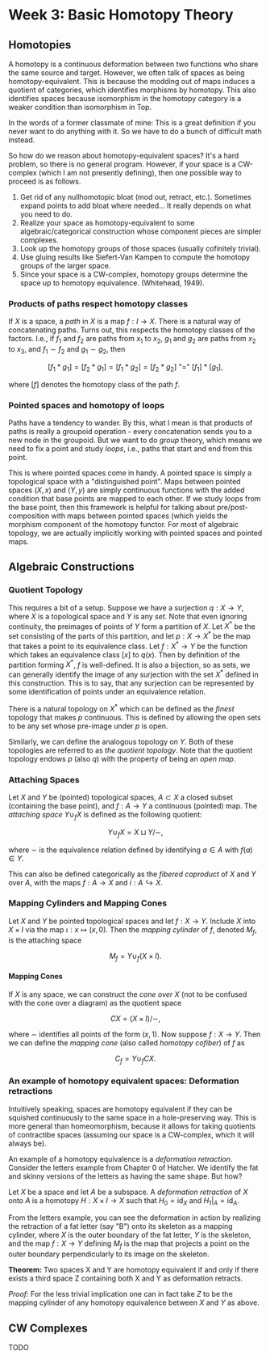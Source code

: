 # Week 3: Basic Homotopy Theory

## Homotopies

A homotopy is a continuous deformation between two functions who share the same
source and target. However, we often talk of spaces as being
homotopy-equivalent. This is because the modding out of maps induces a quotient
of categories, which identifies morphisms by homotopy. This also identifies
spaces because isomorphism in the homotopy category is a weaker condition than
isomorphism in Top.

In the words of a former classmate of mine: This is a great definition if you
never want to do anything with it. So we have to do a bunch of difficult math
instead.

So how do we reason about homotopy-equivalent spaces? It's a hard problem, so
there is no general program. However, if your space is a CW-complex (which I am
not presently defining), then one possible way to proceed is as follows.

1. Get rid of any nullhomotopic bloat (mod out, retract, etc.). Sometimes expand
   points to add bloat where needed... It really depends on what you need to do.
2. Realize your space as homotopy-equivalent to some algebraic/categorical
   construction whose component pieces are simpler complexes.
3. Look up the homotopy groups of those spaces (usually cofinitely trivial).
4. Use gluing results like Siefert-Van Kampen to compute the homotopy groups of
   the larger space.
5. Since your space is a CW-complex, homotopy groups determine the space up to
   homotopy equivalence. (Whitehead, 1949).

### Products of paths respect homotopy classes

If $X$ is a space, a _path_ in $X$ is a map $f:I\to X$. There is a natural way
of concatenating paths. Turns out, this respects the homotopy classes of the
factors. I.e., if $f_1$ and $f_2$ are paths from $x_1$ to $x_2$, $g_1$ and $g_2$
are paths from $x_2$ to $x_3$, and $f_1\sim f_2$ and $g_1\sim g_2$, then

$$
[f_1\ast g_1] = [f_2\ast g_1] = [f_1\ast g_2] = [f_2\ast g_2]
\text{ "=" } [f_1]\ast[g_1],
$$

where $[f]$ denotes the homotopy class of the path $f$.

### Pointed spaces and homotopy of loops

Paths have a tendency to wander. By this, what I mean is that products of paths
is really a groupoid operation - every concatenation sends you to a new node in
the groupoid. But we want to do _group_ theory, which means we need to fix a
point and study _loops_, i.e., paths that start and end from this point.

This is where pointed spaces come in handy. A pointed space is simply a
topological space with a "distinguished point". Maps between pointed spaces $(X,
x)$ and $(Y, y)$ are simply continuous functions with the added condition that
base points are mapped to each other. If we study loops from the base point,
then this framework is helpful for talking about pre/post-composition with maps
between pointed spaces (which yields the morphism component of the homotopy
functor. For most of algebraic topology, we are actually implicitly working
with pointed spaces and pointed maps.

## Algebraic Constructions

### Quotient Topology

This requires a bit of a setup. Suppose we have a surjection $q:X\to Y$, where
$X$ is a topological space and $Y$ is any _set_. Note that even ignoring
continuity, the preimages of points of $Y$ form a partition of $X$. Let
$X^\ast$ be the set consisting of the parts of this partition, and let $p:X\to
X^\ast$ be the map that takes a point to its equivalence class. Let
$f:X^\ast\to Y$ be the function which takes an equivalence class $[x]$ to
$q(x)$. Then by definition of the partition forming $X^\ast$, $f$ is
well-defined. It is also a bijection, so as sets, we can generally identify the
image of any surjection with the set $X^\ast$ defined in this construction.
This is to say, that any surjection can be represented by some identification of
points under an equivalence relation.

There is a natural topology on $X^\ast$ which can be defined as the _finest_
topology that makes $p$ continuous. This is defined by allowing the open sets
to be any set whose pre-image under $p$ is open.

Similarly, we can define the analogous topology on $Y$. Both of these
topologies are referred to as _the quotient topology_. Note that the quotient
topology endows $p$ (also $q$) with the property of being an _open map_.

### Attaching Spaces

Let $X$ and $Y$ be (pointed) topological spaces, $A \subset X$ a closed subset
(containing the base point), and $f : A \to Y$ a continuous (pointed) map. The
_attaching space_ $Y \cup_f X$ is defined as the following quotient:

$$
Y \cup_f X = X \sqcup Y / \sim,
$$

where $\sim$ is the equivalence relation defined by identifying $a\in A$ with
$f(a)\in Y$.

This can also be defined categorically as the _fibered coproduct_ of $X$ and $Y$
over $A$, with the maps $f:A\to X$ and $i:A\hookrightarrow X$.

### Mapping Cylinders and Mapping Cones

Let $X$ and $Y$ be pointed topological spaces and let $f:X\to Y$. Include $X$
into $X\times I$ via the map $\iota:x\mapsto (x, 0)$. Then the _mapping
cylinder_ of $f$, denoted $M_f$, is the attaching space

$$
M_f = Y \cup_f (X\times I).
$$

#### Mapping Cones

If $X$ is any space, we can construct the _cone over $X$_ (not to be confused
with the cone over a diagram) as the quotient space

$$
CX = (X\times I) / \sim,
$$

where $\sim$ identifies all points of the form $(x, 1)$. Now suppose $f:X\to
Y$. Then we can define the _mapping cone_ (also called _homotopy cofiber_) of
$f$ as

$$
C_f = Y\cup_f CX.
$$

### An example of homotopy equivalent spaces: Deformation retractions

Intuitively speaking, spaces are homotopy equivalent if they can be squished
continuously to the same space in a hole-preserving way. This is more general
than homeomorphism, because it allows for taking quotients of contractibe spaces
(assuming our space is a CW-complex, which it will always be).

An example of a homotopy equivalence is a _deformation retraction_. Consider
the letters example from Chapter 0 of Hatcher. We identify the fat and skinny
versions of the letters as having the same shape. But how?

Let $X$ be a space and let $A$ be a subspace. A _deformation retraction_ of $X$
onto $A$ is a homotopy $H:X\times I\to X$ such that $H_0 = \text{id}_X$ and
$H_1\vert_A = \text{id}_A$.

From the letters example, you can see the deformation in action by realizing the
retraction of a fat letter (say "B") onto its skeleton as a mapping cylinder,
where $X$ is the outer boundary of the fat letter, $Y$ is the skeleton, and the
map $f:X\to Y$ defining $M_f$ is the map that projects a point on the outer
boundary perpendicularly to its image on the skeleton.

**Theorem:** Two spaces X and Y are homotopy equivalent if and only if there
exists a third space Z containing both X and Y as deformation retracts.

_Proof:_ For the less trivial implication one can in fact take $Z$ to be the
mapping cylinder of any homotopy equivalence between $X$ and $Y$ as above.

## CW Complexes

TODO
